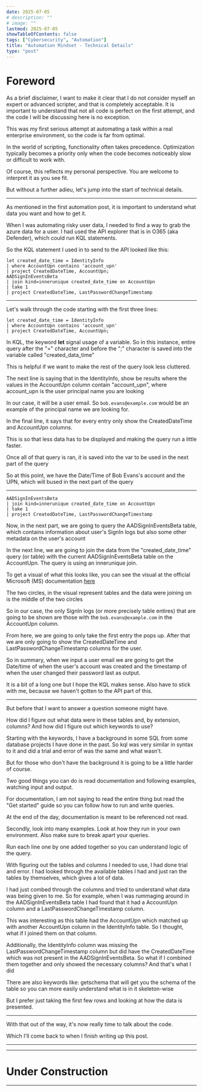 ```yaml
---
date: 2025-07-05
# description: ""
# image: ""
lastmod: 2025-07-05
showTableOfContents: false
tags: ["Cybersecurity", "Automation"]
title: "Automation Mindset - Technical Details"
type: "post"
---
```


# Foreword

As a brief disclaimer, I want to make it clear that I do not consider myself an expert or advanced scripter, and that is completely acceptable. It is important to understand that not all code is perfect on the first attempt, and the code I will be discussing here is no exception.

This was my first serious attempt at automating a task within a real enterprise environment, so the code is far from optimal.

In the world of scripting, functionality often takes precedence. Optimization typically becomes a priority only when the code becomes noticeably slow or difficult to work with.

Of course, this reflects my personal perspective. You are welcome to interpret it as you see fit.

But without a further adieu, let's jump into the start of technical details.

---

As mentioned in the first automation post, it is important to understand what data you want and how to get it. 

When I was automating risky user data, I needed to find a way to grab the azure data for a user. I had used the API explorer that is in O365 (aka Defender), which could run KQL statements. 

So the KQL statement I used in to send to the API looked like this:

```kql
let created_date_time = IdentityInfo
| where AccountUpn contains 'account_upn'
| project CreatedDateTime, AccountUpn;
AADSignInEventsBeta 
| join kind=innerunique created_date_time on AccountUpn
| take 1 
| project CreatedDateTime, LastPasswordChangeTimestamp
```

---

Let's walk through the code starting with the first three lines:

```kql
let created_date_time = IdentityInfo
| where AccountUpn contains 'account_upn'
| project CreatedDateTime, AccountUpn;
```

In KQL, the keyword **let** signal usage of a variable. So in this instance, entire query after the "=" character and before the ";" character is saved into the variable called "created_data_time"

This is helpful if we want to make the rest of the query look less cluttered. 

The next line is saying that in the IdentityInfo, show be results where the values in the AccountUpn column contain "account_upn", where account_upn is the user principal name you are looking

In our case, it will be a user email. So ```bob.evans@example.com``` would be an example of the principal name we are looking for. 

In the final line, it says that for every entry only show the CreatedDateTime and AccountUpn columns.

This is so that less data has to be displayed and making the query run a little faster.

Once all of that query is ran, it is saved into the var to be used in the next part of the query

So at this point, we have the Date/Time of Bob Evans's account and the UPN, which will bused in the next part of the query

---

```kql
AADSignInEventsBeta 
| join kind=innerunique created_date_time on AccountUpn
| take 1 
| project CreatedDateTime, LastPasswordChangeTimestamp
```

Now, in the next part, we are going to query the AADSignInEventsBeta table, which contains information about user's SignIn logs but also some other metadata on the user's account

In the next line, we are going to join the data from the "created_date_time" query (or table) with the current AADSignInEventsBeta table on the AccountUpn. The query is using an innerunique join.

To get a visual of what this looks like, you can see the visual at the official Microsoft (MS) documentation [here](https://learn.microsoft.com/en-us/kusto/query/join-operator?view=microsoft-fabric)

The two circles, in the visual represent tables and the data were joining on is the middle of the two circles

So in our case, the only SignIn logs (or more precisely table entires) that are going to be shown are those with the ```bob.evans@example.com``` in the AccountUpn column.

From here, we are going to only take the first entry the pops up. After that we are only going to show the CreatedDateTime and LastPasswordChangeTimestamp columns for the user.

So in summary, when we input a user email we are going to get the Date/time of when the user's account was created and the timestamp of when the user changed their password last as output.

It is a bit of a long one but I hope the KQL makes sense. Also have to stick with me, because we haven't gotten to the API part of this.

---

But before that I want to answer a question someone might have. 

How did I figure out what data were in these tables and, by extension, columns? And how did I figure out which keywords to use?

Starting with the keywords, I have a background in some SQL from some database projects I have done in the past. So kql was very similar in syntax to it and did a trial and error of was the same and what wasn't.

But for those who don't have the background it is going to be a little harder of course.

Two good things you can do is read documentation and following examples, watching input and output. 

For documentation, I am not saying to read the entire thing but read the "Get started" guide so you can follow how to run and write queries.

At the end of the day, documentation is meant to be referenced not read. 

Secondly, look into many examples. Look at how they run in your own environment. Also make sure to break apart your queries.

Run each line one by one added together so you can understand logic of the query.

With figuring out the tables and columns I needed to use, I had done trial and error. I had looked through the available tables I had and just ran the tables by themselves, which gives a lot of data.

I had just combed through the columns and tried to understand what data was being given to me. So for example, when I was rummaging around in the AADSignInEventsBeta table I had found that it had a AccountUpn column and a LastPasswordChangeTimestamp column. 

This was interesting as this table had the AccountUpn which matched up with another AccountUpn column in the IdentityInfo table. So I thought, what if I joined them on that column. 

Additionally, the IdentityInfo column was missing the LastPasswordChangeTimestamp column but did have the CreatedDateTime which was not present in the AADSignInEventsBeta. So what if I combined them together and only showed the necessary columns? And that's what I did

There are also keywords like: getschema that will get you the schema of the table so you can more easily understand what is in it skeleton-wise

But I prefer just taking the first few rows and looking at how the data is presented. 

---

With that out of the way, it's now really time to talk about the code. 

Which I'll come back to when I finish writing up this post.

---

---

# Under Construction

---
